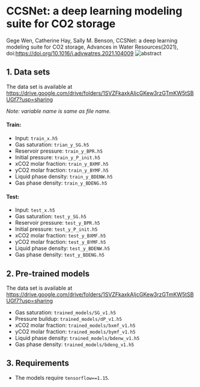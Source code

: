 # CCSNet: a deep learning modeling suite for CO2 storage

Gege Wen, Catherine Hay, Sally M. Benson, CCSNet: a deep learning modeling suite for CO2 storage, Advances in Water Resources(2021), doi:https://doi.org/10.1016/j.advwatres.2021.104009
![abstract](https://user-images.githubusercontent.com/34537648/127579929-acdcca8c-0123-4375-aa8b-42eaf1252022.jpg)


## 1. Data sets

The data set is available at https://drive.google.com/drive/folders/1SVZFkaxkAIjcGKew3rzGTmKW5tSBUGf7?usp=sharing 

*Note: variable name is same as file name.*

#### Train:
- Input: `train_x.h5`
- Gas saturation: `trian_y_SG.h5` 
- Reservoir pressure: `train_y_BPR.h5`
- Initial pressure: `train_y_P_init.h5`
- xCO2 molar fraction: `train_y_BXMF.h5`
- yCO2 molar fraction: `train_y_BYMF.h5`
- Liquid phase density: `train_y_BDENW.h5`
- Gas phase density: `train_y_BDENG.h5`

#### Test:
- Input: `test_x.h5`
- Gas saturation: `test_y_SG.h5` 
- Reservoir pressure: `test_y_BPR.h5`
- Initial pressure: `test_y_P_init.h5`
- xCO2 molar fraction: `test_y_BXMF.h5`
- yCO2 molar fraction: `test_y_BYMF.h5`
- Liquid phase density: `test_y_BDENW.h5`
- Gas phase density: `test_y_BDENG.h5`

## 2. Pre-trained models

The data set is available at https://drive.google.com/drive/folders/1SVZFkaxkAIjcGKew3rzGTmKW5tSBUGf7?usp=sharing 

- Gas saturation: `trained_models/SG_v1.h5` 
- Pressure buildup: `trained_models/dP_v1.h5`
- xCO2 molar fraction: `trained_models/bxmf_v1.h5`
- yCO2 molar fraction: `trained_models/bymf_v1.h5`
- Liquid phase density: `trained_models/bdenw_v1.h5`
- Gas phase density: `trained_models/bdeng_v1.h5`

## 3. Requirements
- The models require `tensorflow==1.15`.


